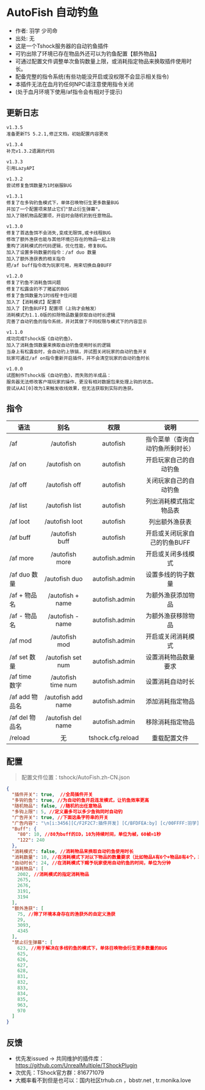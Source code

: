 # AutoFish 自动钓鱼

- 作者: 羽学 少司命
- 出处: 无
- 这是一个Tshock服务器的自动钓鱼插件
- 可钓出除了环境已存在物品外还可以为钓鱼配置【额外物品】
- 可通过配置文件调整单次鱼钩数量上限，或消耗指定物品来换取插件使用时长。
- 配备完整的指令系统(有些功能没开启或没权限不会显示相关指令)
- 本插件无法在血月钓任何NPC请注意使用指令关闭
- (处于血月环境下使用/af指令会有相对于提示)

## 更新日志

```
v1.3.5
准备更新TS 5.2.1,修正文档，初始配置内容更改

v1.3.4
补充v1.3.2遗漏的代码

v1.3.3
引用LazyAPI

v1.3.2
尝试修复鱼饵数量为1时崩服BUG

v1.3.1
修复了在多钩钓鱼模式下，单体召唤物衍生更多数量BUG
并加了一个配置项来禁止它们"禁止衍生弹幕"。
加入了随机物品配置项，开启时会随机钓到任意物品。

v1.3.0
修复了首选鱼饵不会消失,变成无限饵,或卡线程BUG
修改了额外渔获也能与其他环境已存在的物品一起上钩
重构了消耗模式的代码逻辑，优化性能，修复BUG。
加入了设置多钩数量的指令：/af duo 数量
加入了额外渔获表的相关指令
把/af buff指令改为玩家可用，用来切换自身BUFF

v1.2.0
修复了钓鱼不消耗鱼饵问题
修复了松露虫钓不了猪鲨的BUG
修复了鱼饵数量为1时线程卡住问题
加入了【消耗模式】配置项
加入了【钓鱼BUFF】配置项（上钩才会触发）
消耗模式为1.1.0版的扣除物品数量获取自动时长逻辑
完善了自动钓鱼的指令系统，并对其做了不同权限与模式下的内容显示

v1.1.0
成功完成Tshock版《自动钓鱼》，
加入了消耗鱼饵数量来换取自动钓鱼使用时长的逻辑
当身上有松露虫时，会自动钓上铁镐，并试图关闭玩家的自动钓鱼开关
玩家可通过/af on指令重新开启插件，并不会清空玩家的自动钓鱼时长

v1.0.0
试图制作Tshock版《自动钓鱼》，而失败的半成品：
服务器无法修改客户端玩家的操作，更没有相对数据包来处理上钩的状态。
尝试从AI[0]改为1来触发收线效果，但无法获取到实际的渔获。

```

## 指令

| 语法                             | 别名  |       权限       |                   说明                   |
| -------------------------------- | :---: | :--------------: | :--------------------------------------: |
| /af  |  /autofish  |   autofish    |    指令菜单（查询自动钓鱼所剩时长）    |
| /af on  |  /autofish on  |   autofish    |    开启玩家自己的自动钓鱼    |
| /af off  |  /autofish off  |   autofish    |    关闭玩家自己的自动钓鱼    |
| /af list  |  /autofish list  |   autofish    |    列出消耗模式指定物品表    |
| /af loot  |  /autofish loot  |   autofish    |    列出额外渔获表   |
| /af buff  |  /autofish buff  |   autofish    |    开启或关闭玩家自己的钓鱼BUFF    |
| /af more  |  /autofish more  |   autofish.admin    |    开启或关闭多线模式   |
| /af duo 数量  | /autofish duo |   autofish.admin    |    设置多线的钩子数量   |
| /af + 物品名  | /autofish + name |   autofish.admin    |    为额外渔获添加物品   |
| /af - 物品名  |  /autofish - name  |   autofish.admin    |    为额外渔获移除物品   |
| /af mod  |  /autofish mod |   autofish.admin    |    开启或关闭消耗模式   |
| /af set 数量 |  /autofish set num |   autofish.admin    |    设置消耗物品数量要求    |
| /af time 数字  |  /autofish time num |   autofish.admin    |    设置消耗自动时长    |
| /af add 物品名  |  /autofish add name |   autofish.admin    |    添加消耗指定物品    |
| /af del 物品名  |  /autofish del name |   autofish.admin    |    移除消耗指定物品    |
| /reload  | 无 |   tshock.cfg.reload    |    重载配置文件    |

## 配置
> 配置文件位置：tshock/AutoFish.zh-CN.json
```json
{
  "插件开关": true,  //全局插件开关
  "多钩钓鱼": true, //为自动钓鱼开启连发模式，让钓鱼效率更高
  "随机物品": false, //随机钓出任意物品
  "多钩上限": 5, //定义最多可以多少鱼钩同时自动钓
  "广告开关": true, //下面这条字符串的开关
  "广告内容": "\n[i:3456][C/F2F2C7:插件开发] [C/BFDFEA:by] [c/00FFFF:羽学] | [c/7CAEDD:少司命][i:3459]", //可自定义的字符串内容
  "Buff": {
    "80": 10, //80为buff的ID，10为持续时间，单位为帧，60帧=1秒
    "122": 240
  },
  "消耗模式": false, //消耗物品来换取自动钓鱼使用时长
  "消耗数量": 10, //在消耗模式下对以下物品的数量要求（比如物品A有6个+物品B有4个，就算10个）
  "自动时长": 24, //在消耗模式下赐予玩家使用自动钓鱼的时间，单位为分钟
  "消耗物品": [
    2002, //消耗模式的指定消耗物品
    2675,
    2676,
    3191,
    3194
  ],
  "额外渔获": [
    75, //除了环境本身存在的渔获外的自定义渔获
    29,
    3093,
    4345
  ],
  "禁止衍生弹幕": [
    623, //用于解决在多线钓鱼的模式下，单体召唤物会衍生更多数量的BUG
    625,
    626,
    627,
    628,
    831,
    832,
    833,
    834,
    835,
    963,
    970
  ]
}
```
## 反馈
- 优先发issued -> 共同维护的插件库：https://github.com/UnrealMultiple/TShockPlugin
- 次优先：TShock官方群：816771079
- 大概率看不到但是也可以：国内社区trhub.cn ，bbstr.net , tr.monika.love
